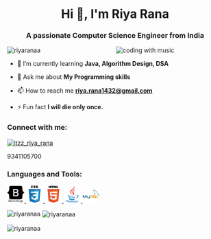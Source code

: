 <h1 align="center">Hi 👋, I'm Riya Rana</h1>
<h3 align="center">A passionate Computer Science Engineer from India</h3>

<img align="right" alt="coding with music" width="250" src="https://i.pinimg.com/originals/e7/26/c7/e726c74ac081eed50feee1433d12c998.gif">
<p align="left"> <img src="https://komarev.com/ghpvc/?username=riyaranaa&label=Profile%20views&color=0e75b6&style=flat" alt="riyaranaa" /> </p>

- 🌱 I’m currently learning **Java, Algorithm Design, DSA**

- 💬 Ask me about **My Programming skills**

- 📫 How to reach me **riya.rana1432@gmail.com**

- ⚡ Fun fact **I will die only once.**

<h3 align="left">Connect with me:</h3>
<p align="left">
<a href="https://instagram.com/itzz_riya_rana" target="blank"><img align="center" src="https://raw.githubusercontent.com/rahuldkjain/github-profile-readme-generator/master/src/images/icons/Social/instagram.svg" alt="itzz_riya_rana" height="30" width="40" /></a>
<p>9341105700</p>
</p>

<h3 align="left">Languages and Tools:</h3>
<p align="left"> <a href="https://getbootstrap.com" target="_blank" rel="noreferrer"> <img src="https://raw.githubusercontent.com/devicons/devicon/master/icons/bootstrap/bootstrap-plain-wordmark.svg" alt="bootstrap" width="40" height="40"/> </a> <a href="https://www.w3schools.com/css/" target="_blank" rel="noreferrer"> <img src="https://raw.githubusercontent.com/devicons/devicon/master/icons/css3/css3-original-wordmark.svg" alt="css3" width="40" height="40"/> </a> <a href="https://www.w3.org/html/" target="_blank" rel="noreferrer"> <img src="https://raw.githubusercontent.com/devicons/devicon/master/icons/html5/html5-original-wordmark.svg" alt="html5" width="40" height="40"/> </a> <a href="https://www.java.com" target="_blank" rel="noreferrer"> <img src="https://raw.githubusercontent.com/devicons/devicon/master/icons/java/java-original.svg" alt="java" width="40" height="40"/> </a> <a href="https://www.mysql.com/" target="_blank" rel="noreferrer"> <img src="https://raw.githubusercontent.com/devicons/devicon/master/icons/mysql/mysql-original-wordmark.svg" alt="mysql" width="40" height="40"/> </a> </p>

<p><img align="left" src="https://github-readme-stats.vercel.app/api/top-langs?username=riyaranaa&show_icons=true&locale=en&layout=compact" alt="riyaranaa" /></p>

<p>&nbsp;<img align="center" src="https://github-readme-stats.vercel.app/api?username=riyaranaa&show_icons=true&locale=en" alt="riyaranaa" /></p>

<p><img align="center" src="https://github-readme-streak-stats.herokuapp.com/?user=riyaranaa&" alt="riyaranaa" /></p>
